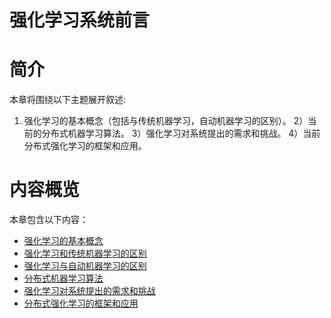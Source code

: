 <!--Copyright © Microsoft Corporation. All rights reserved.
  适用于[License](https://github.com/microsoft/AI-System/blob/main/LICENSE)版权许可-->


  # 强化学习系统前言

  # 简介 

本章将围绕以下主题展开叙述:
1) 强化学习的基本概念（包括与传统机器学习，自动机器学习的区别）。
2）当前的分布式机器学习算法。 
3）强化学习对系统提出的需求和挑战。
4）当前分布式强化学习的框架和应用。

# 内容概览

本章包含以下内容：

- [强化学习的基本概念](13.1.1-强化学习的基本概念.md) 	
- [强化学习和传统机器学习的区别](13.1.2-强化学习与传统机器学习的区别.md) 	
- [强化学习与自动机器学习的区别](13.1.3-强化学习与自动机器学习的区别.md) 	
- [分布式机器学习算法](13.2.1-分布式强化学习算法.md) 	
- [强化学习对系统提出的需求和挑战](13.2.2-分布式强化学习对框架的需求和挑战.md)
- [分布式强化学习的框架和应用](13.2.3-分布式强化学习框架和应用.md)

